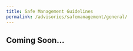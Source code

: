 ```yaml
---
title: Safe Management Guidelines
permalink: /advisories/safemanagement/general/
---
```


## **Coming Soon...**

